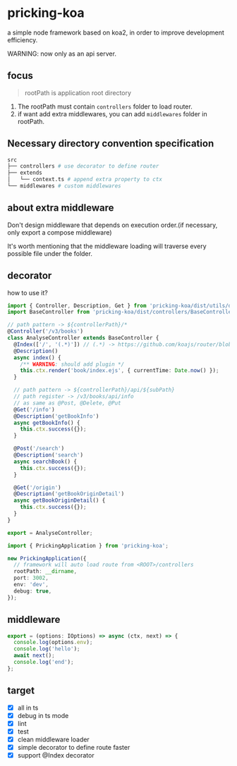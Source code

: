# pricking-koa <alpha>

a simple node framework based on koa2, in order to improve development efficiency.

WARNING: now only as an api server.

## focus

> rootPath is application root directory

1. The rootPath must contain `controllers` folder to load router.
2. if want add extra middlewares, you can add `middlewares` folder in rootPath.

## Necessary directory convention specification

```bash
src
├── controllers # use decorator to define router
├── extends
│   └── context.ts # append extra property to ctx
└── middlewares # custom middlewares
```


## about extra middleware

Don't design middleware that depends on execution order.(if necessary, only export a compose middleware)

It's worth mentioning that the middleware loading will traverse every possible file under the folder.

## decorator

how to use it?

```ts
import { Controller, Description, Get } from 'pricking-koa/dist/utils/decorator';
import BaseController from 'pricking-koa/dist/controllers/BaseController';

// path pattern -> ${controllerPath}/*
@Controller('/v3/books')
class AnalyseController extends BaseController {
  @Index(['/', '(.*)']) // (.*) -> https://github.com/koajs/router/blob/master/history.md
  @Description()
  async index() {
    /** WARNING: should add plugin */
    this.ctx.render('book/index.ejs', { currentTime: Date.now() });
  }

  // path pattern -> ${controllerPath}/api/${subPath}
  // path register -> /v3/books/api/info
  // as same as @Post, @Delete, @Put
  @Get('/info')
  @Description('getBookInfo')
  async getBookInfo() {
    this.ctx.success({});
  }

  @Post('/search')
  @Description('search')
  async searchBook() {
    this.ctx.success({});
  }

  @Get('/origin')
  @Description('getBookOriginDetail')
  async getBookOriginDetail() {
    this.ctx.success({});
  }
}

export = AnalyseController;
```

```ts
import { PrickingApplication } from 'pricking-koa';

new PrickingApplication({
  // framework will auto load route from <ROOT>/controllers
  rootPath: __dirname,
  port: 3002,
  env: 'dev',
  debug: true,
});
```

## middleware

```ts
export = (options: IOptions) => async (ctx, next) => {
  console.log(options.env);
  console.log('hello');
  await next();
  console.log('end');
};
```

## target

- [x] all in ts
- [x] debug in ts mode
- [x] lint
- [x] test
- [x] clean middleware loader
- [x] simple decorator to define route faster
- [x] support @Index decorator
